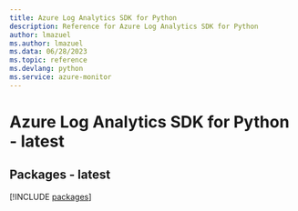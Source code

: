 ```yaml
---
title: Azure Log Analytics SDK for Python
description: Reference for Azure Log Analytics SDK for Python
author: lmazuel
ms.author: lmazuel
ms.data: 06/28/2023
ms.topic: reference
ms.devlang: python
ms.service: azure-monitor
---
```

# Azure Log Analytics SDK for Python - latest
## Packages - latest
[!INCLUDE [packages](log-analytics-index.md)]